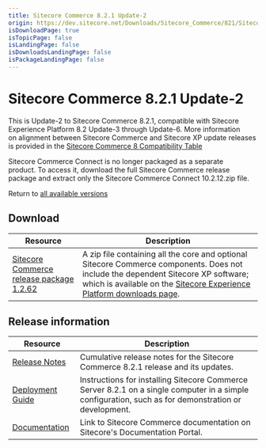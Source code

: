 ```yaml
---
title: Sitecore Commerce 8.2.1 Update-2
origin: https://dev.sitecore.net/Downloads/Sitecore_Commerce/821/Sitecore_Commerce_821_Update2.aspx
isDownloadPage: true
isTopicPage: false
isLandingPage: false
isDownloadsLandingPage: false
isPackageLandingPage: false
---
```


# Sitecore Commerce 8.2.1 Update-2

This is Update-2 to Sitecore Commerce 8.2.1, compatible with Sitecore Experience Platform 8.2 Update-3 through Update-6. More information on alignment between Sitecore Commerce and Sitecore XP update releases is provided in the [Sitecore Commerce 8 Compatibility Table](https://kb.sitecore.net/articles/316437)

Sitecore Commerce Connect is no longer packaged as a separate product. To access it, download the full Sitecore Commerce release package and extract only the Sitecore Commerce Connect 10.2.12.zip file.

Return to [all available versions](/Downloads/Sitecore_Commerce)

## Download

 | Resource | Description |
 | --- | --- |
 | [Sitecore Commerce release package 1.2.62](https://scdp.blob.core.windows.net/downloads/Sitecore%20Commerce/821/Sitecore%20Commerce%20821%20Update2/Secure/Sitecore.Commerce.8.2.1_U2_1.2.62.zip) | A zip file containing all the core and optional Sitecore Commerce components. Does not include the dependent Sitecore XP software; which is available on the [Sitecore Experience Platform downloads page](/Downloads/Sitecore_Experience_Platform). |

## Release information

 | Resource | Description |
 | --- | --- |
 | [Release Notes](http://commercesdn.sitecore.net/SitecoreCommerce/ReleaseNotes/en-us/index.html) | Cumulative release notes for the Sitecore Commerce 8.2.1 release and its updates. |
 | [Deployment Guide](http://commercesdn.sitecore.net/SitecoreCommerce/DeploymentGuide/en-us/index.html) | Instructions for installing Sitecore Commerce Server 8.2.1 on a single computer in a simple configuration, such as for demonstration or development.  <br /> |
 | [Documentation](https://doc.sitecore.com) | Link to Sitecore Commerce documentation on Sitecore's Documentation Portal.  <br /> |